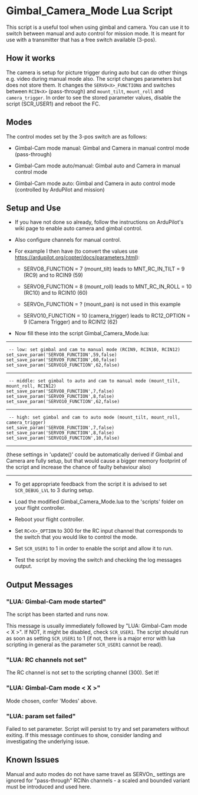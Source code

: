 # Gimbal_Camera_Mode Lua Script

This script is a useful tool when using gimbal and camera. You can use it to switch between manual
and auto control for mission mode. It is meant for use with a transmitter that has a free switch
available (3-pos).

## How it works

The camera is setup for picture trigger during auto but can do other things e.g. video during
manual mode also. The script changes parameters but does not store them.
It changes the `SERVO<X>_FUNCTION`s and switches between `RCIN<X>` (pass-through) and `mount_tilt`,
`mount_roll` and `camera_trigger`.
In order to see the stored parameter values, disable the script (SCR_USER1) and reboot the FC.

## Modes

The control modes set by the 3-pos switch are as follows:

- Gimbal-Cam mode manual: Gimbal and Camera in manual control mode (pass-through)

- Gimbal-Cam mode auto/manual: Gimbal auto and Camera in manual control mode

- Gimbal-Cam mode auto: Gimbal and Camera in auto control mode (controlled by ArduPilot and mission)

## Setup and Use

- If you have not done so already, follow the instructions on ArduPilot's wiki page to enable auto camera and gimbal control.

- Also configure channels for manual control.
 
- For example I then have (to convert the values use https://ardupilot.org/copter/docs/parameters.html):

  - SERVO8_FUNCTION = 7 (mount_tilt)   leads to   MNT_RC_IN_TILT = 9 (RC9)     and to   RCIN9  (59)

  - SERVO9_FUNCTION = 8 (mount_roll)   leads to   MNT_RC_IN_ROLL = 10 (RC10)   and to   RCIN10 (60)

  - SERVOn_FUNCTION = ? (mount_pan)   is not used in this example

  - SERVO10_FUNCTION = 10 (camera_trigger)   leads to   RC12_OPTION = 9 (Camera Trigger)   and to   RCIN12 (62)

- Now fill these into the script Gimbal_Camera_Mode.lua:

- - -
     -- low: set gimbal and cam to manual mode (RCIN9, RCIN10, RCIN12)
    set_save_param('SERVO8_FUNCTION',59,false)
    set_save_param('SERVO9_FUNCTION',60,false)
    set_save_param('SERVO10_FUNCTION',62,false)
- - -
     -- middle: set gimbal to auto and cam to manual mode (mount_tilt, mount_roll, RCIN12)
    set_save_param('SERVO8_FUNCTION',7,false)
    set_save_param('SERVO9_FUNCTION',8,false)
    set_save_param('SERVO10_FUNCTION',62,false)
- - -
     -- high: set gimbal and cam to auto mode (mount_tilt, mount_roll, camera_trigger)
    set_save_param('SERVO8_FUNCTION',7,false)
    set_save_param('SERVO9_FUNCTION',8,false)
    set_save_param('SERVO10_FUNCTION',10,false)
- - -
   (these settings in 'update()' could be automatically derived if Gimbal and Camera are fully setup, but
   that would cause a bigger memory footprint of the script and increase the chance of faulty behaviour also)
- - -

- To get appropriate feedback from the script it is advised to set `SCR_DEBUG_LVL` to 3 during setup.

- Load the modified Gimbal_Camera_Mode.lua to the 'scripts' folder on your flight controller.

- Reboot your flight controller.

- Set `RC<X>_OPTION` to 300 for the RC input channel that corresponds to the switch that you would like to control the mode.

- Set `SCR_USER1` to 1 in order to enable the script and allow it to run.

- Test the script by moving the switch and checking the log messages output.

## Output Messages

### "LUA: Gimbal-Cam mode started"

The script has been started and runs now.

This message is usually immediately followed by "LUA: Gimbal-Cam mode < X >". If NOT, it might be disabled, check `SCR_USER1`. The script should run as soon as setting `SCR_USER1` to 1 (if not, there is a major error with lua scripting in general as the parameter `SCR_USER1` cannot be read).

### "LUA: RC channels not set"

The RC channel is not set to the scripting channel (300). Set it!

### "LUA: Gimbal-Cam mode < X >"

Mode chosen, confer 'Modes' above.

### "LUA: param set failed"

Failed to set parameter.  Script will persist to try and set parameters without exiting.  If this message continues to show, consider landing and investigating the underlying issue.

## Known Issues

Manual and auto modes do not have same travel as SERVOn_ settings are ignored for "pass-through" RCINn channels - a scaled and bounded variant must be introduced and used here.
